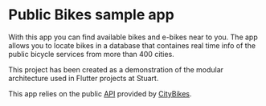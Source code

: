 # Public Bikes sample app

With this app you can find available bikes and e-bikes near to you. The app allows you
to locate bikes in a database that containes real time info of the public bicycle
services from more than 400 cities.

This project has been created as a demonstration of the modular architecture used
in Flutter projects at Stuart.

This app relies on the public [API](http://api.citybik.es/v2/) provided by
[CityBikes](https://citybik.es/).
